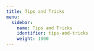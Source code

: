 ```yaml
---
title: Tips and Tricks
menu:
  sidebar:
    name: Tips and Tricks
    identifier: tips-and-tricks
    weight: 1000
---
```

